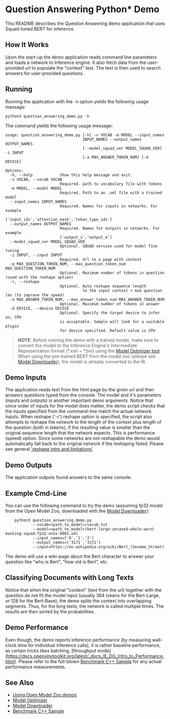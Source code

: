 # Question Answering Python* Demo

This README describes the Question Answering demo application that uses Squad-tuned BERT for inference.

## How It Works

Upon the start-up the demo application reads command line parameters and loads a network to Inference engine.
It also fetch data from the user-provided url to populate the "context" text.
The text is then used to search answers for user-provided questions.


## Running

Running the application with the `-h` option yields the following usage message:
```
python3 question_answering_demo.py -h
```
The command yields the following usage message:
```
usage: question_answering_demo.py [-h] -v VOCAB -m MODEL --input_names
                                  INPUT_NAMES --output_names OUTPUT_NAMES
                                  [--model_squad_ver MODEL_SQUAD_VER] -i INPUT
                                  [-a MAX_ANSWER_TOKEN_NUM] [-d DEVICE]

Options:
  -h, --help            Show this help message and exit.
  -v VOCAB, --vocab VOCAB
                        Required. path to vocabulary file with tokens
  -m MODEL, --model MODEL
                        Required. Path to an .xml file with a trained model
  --input_names INPUT_NAMES
                        Required. Names for inputs in networks. For example
                        ['input_ids','attention_mask','token_type_ids']
  --output_names OUTPUT_NAMES
                        Required. Names for outputs in networks. For example
                        ['output_s','output_e']
  --model_squad_ver MODEL_SQUAD_VER
                        Optional. SQUAD version used for model fine tuning
  -i INPUT, --input INPUT
                        Required. Url to a page with context
  -q MAX_QUESTION_TOKEN_NUM, --max_question_token_num MAX_QUESTION_TOKEN_NUM
                        Optional. Maximum number of tokens in question (used with the reshape option)
  -r, --reshape
                        Optional. Auto reshape sequence length
                                  to the input context + max question len (to improve the speed)
  -a MAX_ANSWER_TOKEN_NUM, --max_answer_token_num MAX_ANSWER_TOKEN_NUM
                        Optional. Maximum number of tokens in answer
  -d DEVICE, --device DEVICE
                        Optional. Specify the target device to infer on; CPU
                        is acceptable. Sample will look for a suitable plugin
                        for device specified. Default value is CPU

```

> **NOTE**: Before running the demo with a trained model, make sure to convert the model to the Inference Engine's
> Intermediate Representation format (\*.xml + \*.bin)
> using the [Model Optimizer tool](https://docs.openvinotoolkit.org/latest/_docs_MO_DG_Deep_Learning_Model_Optimizer_DevGuide.html).
> When using the pre-trained BERT from the model zoo (please see [Model Downloader](../../../tools/downloader/README.md)),
> the model is already converted to the IR.

## Demo Inputs

The application reads text from the html page by the given url and then answers questions typed from the console.
The model and it's parameters (inputs and outputs) is another important demo arguments.
Notice that since order of inputs for the model does matter, the demo script checks that the inputs specified
from the command-line match the actual network inputs.
When reshape ('-r') reshape option is specified, the script also attempts to reshape the network to the
length of the context plus length of the question (both in tokens), if the resulting value is smaller than the original
sequence length that the network expects. This is performance (speed) option. Since some networks are not-reshapable the
demo would automatically fall back to the original network if the reshaping failed.
Please see general ['reshape intro and limitations'](https://docs.openvinotoolkit.org/latest/_docs_IE_DG_ShapeInference.html)

## Demo Outputs

The application outputs found answers to the same console.

## Example Cmd-Line
You can use the following command to try the demo (assuming fp32 model from the Open Model Zoo, downloaded with the
[Model Downloader](../../../tools/downloader/README.md)):
```
    python3 question_answering_demo.py
            --vocab=<path_to_model>/vocab.txt
            --model=<path_to_model>/bert-large-uncased-whole-word-masking-squad-fp32-onnx-0001.xml
            --input_names=['0','1','2']
            --output_names=['3171','3172']
            --input=https://en.wikipedia.org/wiki/Bert_(Sesame_Street)
```
The demo will use a wiki-page about the Bert character to answer your question like "who is Bert", "how old is Bert", etc.

## Classifying Documents with Long Texts
Notice that when the original "context" (text from the url) together with the question do not fit the model input
(usually 384 tokens for the Bert-Large, or 128 for the Bert-Base), the demo splits the context into overlapping segments.
Thus, for the long texts, the network is called multiple times. The results are then sorted by the probabilities.

## Demo Performance
Even though, the demo reports inference performance (by measuring wall-clock time for individual inference calls),
it is rather baseline performance, as certain tricks likes batching,
[throughput mode] (https://docs.openvinotoolkit.org/latest/_docs_IE_DG_Intro_to_Performance.html).
Please refer to the full-blown [Benchmark C++ Sample](https://docs.openvinotoolkit.org/latest/_inference_engine_samples_benchmark_app_README.html)
for any actual performance measurements.


## See Also
* [Using Open Model Zoo demos](../../README.md)
* [Model Optimizer](https://docs.openvinotoolkit.org/latest/_docs_MO_DG_Deep_Learning_Model_Optimizer_DevGuide.html)
* [Model Downloader](../../../tools/downloader/README.md)
* [Benchmark C++ Sample](https://docs.openvinotoolkit.org/latest/_inference_engine_samples_benchmark_app_README.html)

